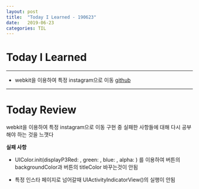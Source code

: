```yaml
---
layout: post
title:  "Today I Learned - 190623"
date:   2019-06-23
categories: TIL
---
```


# Today I Learned

---

- webkit을 이용하여 특정 instagram으로 이동 [github](https://github.com/VincentGeranium/Swift-Study/tree/master/2019-06-23-testApp)

---

# Today Review

webkit을 이용하여 특정 instagram으로 이동 구현 중 실패한 사항들에 대해 다시 공부해야 하는 것을 느꼇다

**실패 사항**

- UIColor.init(displayP3Red: , green: , blue: , alpha: ) 를 이용하여 버튼의 backgroundColor과 버튼의 titleColor 바꾸는것이 안됨

- 특정 인스타 페이지로 넘어갈때 UIActivityIndicatorView()의 실행이 안됨
